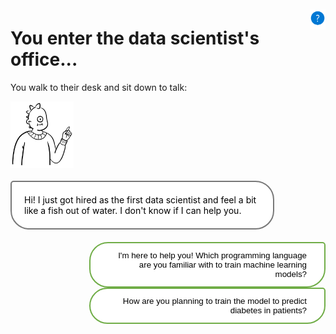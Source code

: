 <style>

.button  {
  border: none;
  color: black;
  width: 75%;
  padding: 12px 28px;
  background-color: white;
  border: 2px solid #70AD47;
  border-radius:30px 5px 30px 30px ;
  transition-duration: 0.4s;
  text-align: right;
  float: right;
}
.button:hover  {
  background-color: #70AD47;
  color: white; 
  border: 2px solid #70AD47;
}
.selected  {
  border: none;
  color: black;
  width: 75%;
  padding: 12px 28px;
  background-color: white;
  border: 2px solid #70AD47;
  border-radius:30px 5px 30px 30px ;
  text-align: right;
  float: right;
}
.panel {
  background-color: white;
  border: 2px solid #787878;
  color: black;
  border-radius: 5px 30px 30px 30px;
  padding: 20px 20px;
  width: 75%;
  float: left;
  margin-top: 20px;
  margin-bottom: 20px;
  text-align: left;
}
.response  {
  border: none;
  color: black;
  float: right;
  padding: 12px 28px;
  background-color: white;
  border-radius:30px 5px 30px 30px ;
  border: 2px solid #70AD47;
  transition-duration: 0.4s;
}
.response:hover  {
  background-color: #70AD47;
  color: white; 
  border: 2px solid #70AD47;
}
</style>

<script>
function showContent(id) {
  // Hide all hidden content
  var elements = document.getElementsByClassName('hidden-content');
  for (var i = 0; i < elements.length; i++) {
    elements[i].style.display = 'none';
  }

  // Show the selected hidden content
  var selectedElement = document.getElementById(id);
  if (selectedElement) {
    selectedElement.style.display = 'block';
  }

  // Remove unselected buttons
  var buttons = Array.from(document.getElementsByClassName('button'));
  buttons.forEach(function(button) {
    if (button.id !== id) {
      button.remove();
    }
  });
}
</script>

<img style="float: right; width:5%; display:box; clear: right; margin-top: 10px;" src="./media/help.png">

# You enter the data scientist's office...

You walk to their desk and sit down to talk:

<img src="./media/data-scientist.svg" alt="Hotel" style="width:20%; float:left"> <div class="panel">Hi! I just got hired as the first data scientist and feel a bit like a fish out of water. I don't know if I can help you.</div>

<button class="button" onclick="showContent('id01')">I'm here to help you! Which programming language are you familiar with to train machine learning models?</button>

<button class="button" onclick="showContent('id02')">How are you planning to train the model to predict diabetes in patients?</button>

<div id="id01" class="hidden-content" style="display: none;">
  <div class="selected">I'm here to help you! Which programming language are you familiar with to train machine learning models?</div>
  <div class="panel">I'll be honest with you... I haven't been part of large enterprise data science teams yet. So, I still use Python as that is what I've learned during my studies.</div>
  <button class="response" onclick="window.location.href='../hc-office';">Thank you! That's great to know. I'll talk to your colleagues to see what works best for this project.</button>
</div>

<div id="id02" class="hidden-content" style="display: none;">
  <div class="selected">How are you planning to train the model to predict diabetes in patients?</div>
  <div class="panel">I'd say it's pretty optimistic of you to think I have a plan. I prefer working in Jupyter notebooks to train machine learning models. I'm not very familiar with any cloud services but could learn to work with another tool I guess...
  </div>
  <button class="response" onclick="window.location.href='../hc-office';">Thank you! That's great to know. I'll talk to your colleagues to see what works best for this project.</button>
</div>


